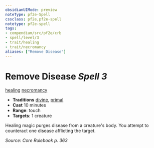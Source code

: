 ```yaml
---
obsidianUIMode: preview
noteType: pf2e-Spell
cssclass: pf2e,pf2e-spell
notetype: pf2e-spell
tags:
- compendium/src/pf2e/crb
- spell/level/3
- trait/healing
- trait/necromancy
aliases: ["Remove Disease"]
---
```

# Remove Disease *Spell 3*   
[healing](rules/traits/healing.md "Healing Effect Trait")  [necromancy](rules/traits/necromancy.md "Necromancy School Trait")  

- **Traditions** [divine](rules/traits/divine.md "Divine Tradition Trait"), [primal](rules/traits/primal.md "Primal Tradition Trait")
- **Cast** 10 minutes 
- **Range**: touch
- **Targets**: 1 creature

Healing magic purges disease from a creature's body. You attempt to counteract one disease afflicting the target.

*Source: Core Rulebook p. 363*